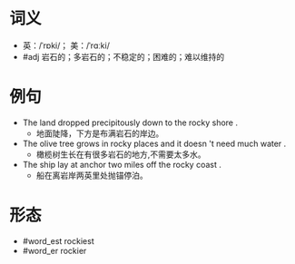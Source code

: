 # 词义
- 英：/ˈrɒki/； 美：/ˈrɑːki/
- #adj 岩石的；多岩石的；不稳定的；困难的；难以维持的
# 例句
- The land dropped precipitously down to the rocky shore .
	- 地面陡降，下方是布满岩石的岸边。
- The olive tree grows in rocky places and it doesn 't need much water .
	- 橄榄树生长在有很多岩石的地方,不需要太多水。
- The ship lay at anchor two miles off the rocky coast .
	- 船在离岩岸两英里处抛锚停泊。
# 形态
- #word_est rockiest
- #word_er rockier
